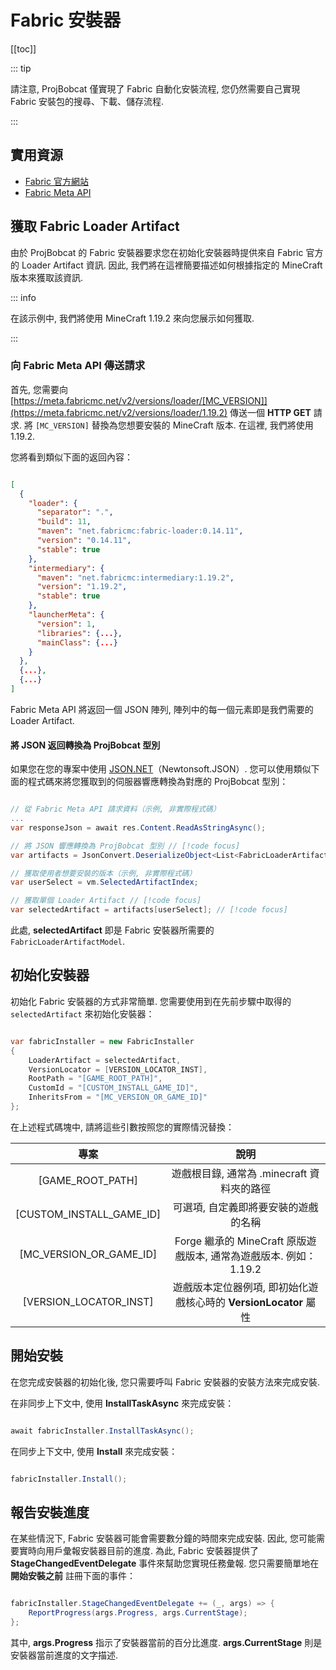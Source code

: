 # Fabric 安裝器

[[toc]]

::: tip

請注意, ProjBobcat 僅實現了 Fabric 自動化安裝流程, 您仍然需要自己實現 Fabric 安裝包的搜尋、下載、儲存流程. 

:::

## 實用資源

- [Fabric 官方網站](https://fabricmc.net/)
- [Fabric Meta API](https://meta.fabricmc.net/)

## 獲取 Fabric Loader Artifact

由於 ProjBobcat 的 Fabric 安裝器要求您在初始化安裝器時提供來自 Fabric 官方的 Loader Artifact 資訊. 
因此, 我們將在這裡簡要描述如何根據指定的 MineCraft 版本來獲取該資訊. 

::: info

在該示例中, 我們將使用 MineCraft 1.19.2 來向您展示如何獲取. 

:::

### 向 Fabric Meta API 傳送請求

首先, 您需要向 [https://meta.fabricmc.net/v2/versions/loader/[MC_VERSION]](https://meta.fabricmc.net/v2/versions/loader/1.19.2) 傳送一個 **HTTP GET** 請求. 
將 `[MC_VERSION]` 替換為您想要安裝的 MineCraft 版本. 在這裡, 我們將使用 1.19.2. 

您將看到類似下面的返回內容：

```json

[
  {
    "loader": {
      "separator": ".",
      "build": 11,
      "maven": "net.fabricmc:fabric-loader:0.14.11",
      "version": "0.14.11",
      "stable": true
    },
    "intermediary": {
      "maven": "net.fabricmc:intermediary:1.19.2",
      "version": "1.19.2",
      "stable": true
    },
    "launcherMeta": {
      "version": 1,
      "libraries": {...},
      "mainClass": {...}
    }
  },
  {...},
  {...}
]

```

Fabric Meta API 將返回一個 JSON 陣列, 陣列中的每一個元素即是我們需要的 Loader Artifact. 

#### 將 JSON 返回轉換為 ProjBobcat 型別

如果您在您的專案中使用 [JSON.NET](https://www.newtonsoft.com/json)（Newtonsoft.JSON）. 
您可以使用類似下面的程式碼來將您獲取到的伺服器響應轉換為對應的 ProjBobcat 型別：

```c#

// 從 Fabric Meta API 請求資料（示例, 非實際程式碼）
...
var responseJson = await res.Content.ReadAsStringAsync();

// 將 JSON 響應轉換為 ProjBobcat 型別 // [!code focus]
var artifacts = JsonConvert.DeserializeObject<List<FabricLoaderArtifactModel>>(responseJson); // [!code focus]

// 獲取使用者想要安裝的版本（示例, 非實際程式碼）
var userSelect = vm.SelectedArtifactIndex;

// 獲取單個 Loader Artifact // [!code focus]
var selectedArtifact = artifacts[userSelect]; // [!code focus]

```

此處, **selectedArtifact** 即是 Fabric 安裝器所需要的 `FabricLoaderArtifactModel`. 

## 初始化安裝器

初始化 Fabric 安裝器的方式非常簡單. 您需要使用到在先前步驟中取得的 `selectedArtifact` 來初始化安裝器：

```c#

var fabricInstaller = new FabricInstaller
{
    LoaderArtifact = selectedArtifact,
    VersionLocator = [VERSION_LOCATOR_INST],
    RootPath = "[GAME_ROOT_PATH]",
    CustomId = "[CUSTOM_INSTALL_GAME_ID]",
    InheritsFrom = "[MC_VERSION_OR_GAME_ID]"
};

```

在上述程式碼塊中, 請將這些引數按照您的實際情況替換：

|                 專案                  |                      說明                       |
|:-----------------------------------:|:---------------------------------------------:|
|          [GAME_ROOT_PATH]           |          遊戲根目錄, 通常為 .minecraft 資料夾的路徑          |
|      [CUSTOM_INSTALL_GAME_ID]       |              可選項, 自定義即將要安裝的遊戲的名稱               |
|       [MC_VERSION_OR_GAME_ID]       | Forge 繼承的 MineCraft 原版遊戲版本, 通常為遊戲版本. 例如：1.19.2  |
|       [VERSION_LOCATOR_INST]        |  遊戲版本定位器例項, 即初始化遊戲核心時的 **VersionLocator** 屬性   |

## 開始安裝

在您完成安裝器的初始化後, 您只需要呼叫 Fabric 安裝器的安裝方法來完成安裝. 

在非同步上下文中, 使用 **InstallTaskAsync** 來完成安裝：

```c#

await fabricInstaller.InstallTaskAsync();

```

在同步上下文中, 使用 **Install** 來完成安裝：

```c#

fabricInstaller.Install();

```

## 報告安裝進度

在某些情況下, Fabric 安裝器可能會需要數分鐘的時間來完成安裝. 
因此, 您可能需要實時向用戶彙報安裝器目前的進度. 
為此, Fabric 安裝器提供了 **StageChangedEventDelegate** 事件來幫助您實現任務彙報. 
您只需要簡單地在 **開始安裝之前** 註冊下面的事件：

```c#

fabricInstaller.StageChangedEventDelegate += (_, args) => {
    ReportProgress(args.Progress, args.CurrentStage);
};

```

其中,  **args.Progress** 指示了安裝器當前的百分比進度. **args.CurrentStage** 則是安裝器當前進度的文字描述. 

